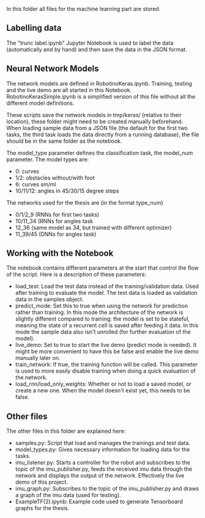 In this folder all files for the machine learning part are stored.

## Labelling data
The "trunc label.ipynb" Jupyter Notebook is used to label the data (automatically and by hand) and then save the data in the JSON format. 

## Neural Network Models
The network models are defined in RobotinoKeras.ipynb. Training, testing and the live demo are all started in this Notebook. RobotinoKerasSimple.ipynb is a simplified version of this file without all the different model definitions.

These scripts save the network models in tmp/keras/ (relative to their location), these folder might need to be created manually beforehand. When loading sample data from a JSON file (the default for the first two tasks, the third task loads the data directly from a running database), the file should be in the same folder as the notebook.

The model_type parameter defines the classification task, the model_num parameter. The model types are:
- 0: curves
- 1/2: obstacles without/with foot
- 6: curves sm/ml
- 10/11/12: angles in 45/30/15 degree steps


The networks used for the thesis are (in the format type_num)
- 0/1/2_9 (RNNs for first two tasks)
- 10/11_34 (RNNs for angles task
- 12_36 (same model as 34, but trained with different optimizer)
- 11_39/45 (DNNs for angles task)


## Working with the Notebook
The notebook contains different parameters at the start that control the flow of the script. Here is a description of these parameters:
- load_test: Load the test data instead of the training/validation data. Used after training to evaluate the model. The test data is loaded as validation data in the samples object.
- predict_mode: Set this to true when using the network for prediction rather than training. In this mode the architecture of the network is slightly different compared to training: the model is set to be stateful, meaning the state of a recurrent cell is saved after feeding it data. In this mode the sample data also isn't unrolled (for further evaluation of the model).
- live_demo: Set to true to start the live demo (predict mode is needed). It might be more convenient to have this be false and enable the live demo manually later on.
- train_network: If true, the training function will be called. This parameter is used to more easily disable training when doing a quick evaluation of the network.
- load_rnn/load_only_weights: Whether or not to load a saved model, or create a new one. When the model doesn't exist yet, this needs to be false. 


## Other files
The other files in this folder are explained here:
- samples.py: Script that load and manages the trainings and test data.
- model_types.py: Gives necessary information for loading data for the tasks.
- imu_listener.py: Starts a controller for the robot and subscribes to the topic of the imu_publisher.py, feeds the received imu data through the network and displays the output of the network. Effectively the live demo of this project.
- imu_graph.py: Subscribes to the topic of the imu_publisher.py and draws a graph of the imu data (used for testing).
- ExampleTF(2).ipynb: Example code used to generate Tensorboard graphs for the thesis.
